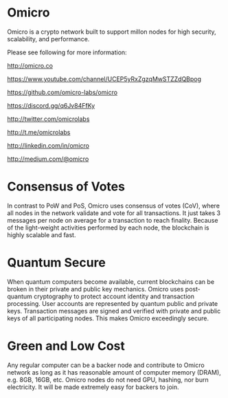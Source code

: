 # Omicro

Omicro is a crypto network built to support millon nodes for high security, scalability, and performance.

Please see following for more information:

http://omicro.co

https://www.youtube.com/channel/UCEP5yRxZgzqMwSTZZdQBpog

https://github.com/omicro-labs/omicro

https://discord.gg/q6Jv84FfKy

http://twitter.com/omicrolabs

http://t.me/omicrolabs

http://linkedin.com/in/omicro

http://medium.com/@omicro


# Consensus of Votes

In contrast to PoW and PoS, Omicro uses consensus of votes (CoV), where
all nodes in the network validate and vote for all transactions. It just takes
3 messages per node on average for a transaction to reach finality. Because of 
the light-weight activities performed by each node, the blockchain is highly scalable
and fast.


# Quantum Secure

When quantum computers become available, current blockchains can be broken in their
private and public key mechanics. Omicro uses post-quantum cryptography to protect
account identity and transaction processing. User accounts are represented by
quantum public and private keys. Transaction messages are signed and verified with
private and public keys of all participating nodes. This makes Omicro exceedingly secure.


# Green and Low Cost

Any regular computer can be a backer node and contribute to Omicro network as long as it
has reasonable amount of computer memory (DRAM), e.g. 8GB, 16GB, etc. Omicro nodes do not
need GPU, hashing, nor burn electricity. It will be made extremely easy for backers to join.

